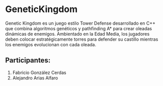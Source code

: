 # GeneticKingdom
Genetic Kingdom es un juego estilo Tower Defense desarrollado en C++ que combina algoritmos genéticos y pathfinding A* para crear oleadas dinámicas de enemigos. Ambientado en la Edad Media, los jugadores deben colocar estratégicamente torres para defender su castillo mientras los enemigos evolucionan con cada oleada.

## Participantes:
1. Fabricio González Cerdas
2. Alejandro Arias Alfaro
